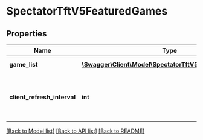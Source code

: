 # SpectatorTftV5FeaturedGames

## Properties
Name | Type | Description | Notes
------------ | ------------- | ------------- | -------------
**game_list** | [**\Swagger\Client\Model\SpectatorTftV5FeaturedGameInfo[]**](SpectatorTftV5FeaturedGameInfo.md) | The list of featured games | 
**client_refresh_interval** | **int** | The suggested interval to wait before requesting FeaturedGames again | [optional] 

[[Back to Model list]](../README.md#documentation-for-models) [[Back to API list]](../README.md#documentation-for-api-endpoints) [[Back to README]](../README.md)


